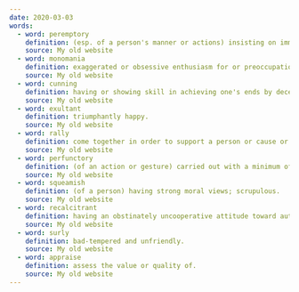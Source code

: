 ```yaml
---
date: 2020-03-03
words:
  - word: peremptory
    definition: (esp. of a person's manner or actions) insisting on immediate attention or obedience, esp. in a brusquely imperious way.
    source: My old website
  - word: monomania
    definition: exaggerated or obsessive enthusiasm for or preoccupation with one thing.
    source: My old website
  - word: cunning
    definition: having or showing skill in achieving one's ends by deceit or evasion.
    source: My old website
  - word: exultant
    definition: triumphantly happy.
    source: My old website
  - word: rally
    definition: come together in order to support a person or cause or for concerted action.
    source: My old website
  - word: perfunctory
    definition: (of an action or gesture) carried out with a minimum of effort or reflection.
    source: My old website
  - word: squeamish
    definition: (of a person) having strong moral views; scrupulous.
    source: My old website
  - word: recalcitrant
    definition: having an obstinately uncooperative attitude toward authority or discipline.
    source: My old website
  - word: surly
    definition: bad-tempered and unfriendly.
    source: My old website
  - word: appraise
    definition: assess the value or quality of.
    source: My old website
---
```

